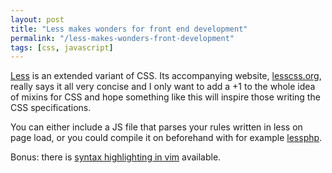 ```yaml
---
layout: post
title: "Less makes wonders for front end development"
permalink: "/less-makes-wonders-front-development"
tags: [css, javascript]
---
```


<a href="http://lesscss.org/">Less</a> is an extended variant of CSS. Its accompanying website, <a href="http://lesscss.org/">lesscss.org</a>, really says it all very concise and I only want to add a +1 to the whole idea of mixins for CSS and hope something like this will inspire those writing the CSS specifications.

You can either include a JS file that parses your rules written in less on page load, or you could compile it on beforehand with for example <a href="http://leafo.net/lessphp/docs/">lessphp</a>.

Bonus: there is <a href="http://stackoverflow.com/questions/3083474/how-to-make-less-files-to-have-css-syntax-highlight-in-vim">syntax highlighting in vim</a> available.
